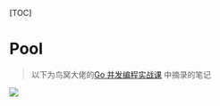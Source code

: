 [TOC]

#  Pool



> 以下为鸟窝大佬的[Go 并发编程实战课](https://time.geekbang.org/column/intro/100061801) 中摘录的笔记


![](http://img.zhengyua.cn/20210220120213.png)